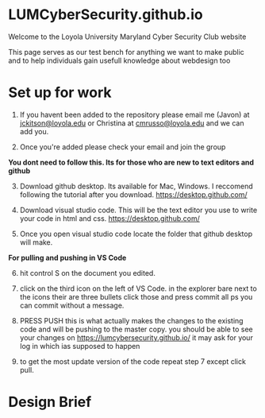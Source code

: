 # LUMCyberSecurity.github.io

Welcome to the Loyola University Maryland Cyber Security Club website

This page serves as our test bench for anything we want to make public and to help individuals gain usefull knowledge about webdesign too

# Set up for work
  1. If you havent been added to the repository please email me (Javon) at jckitson@loyola.edu or Christina at cmrusso@loyola.edu   and we can add you.
  
  2. Once you're added please check your email and join the group
  
   __You dont need to follow this. Its for those who are new to text editors and github__
  
  3. Download github desktop. Its available for Mac, Windows. I reccomend following the tutorial after you download. https://desktop.github.com/

  4. Download visual studio code. This will be the text editor you use to write your code in html and css. https://desktop.github.com/ 
  
  5. Once you open visual studio code locate the folder that github desktop will make.

   __For pulling and pushing in VS Code__

   6. hit control S on the document you edited.

   7. click on the third icon on the left of VS Code. in the explorer bare next to the icons their are three bullets click those and press commit all ps you can commit without a message.

   8. PRESS PUSH this is what actually makes the changes to the existing code and will be pushing to the master copy. you should be able to see your changes on https://lumcybersecurity.github.io/ it may ask for your log in which ias supposed to happen

   9. to get the most update version of the code repeat step 7 except click pull.

# Design Brief
